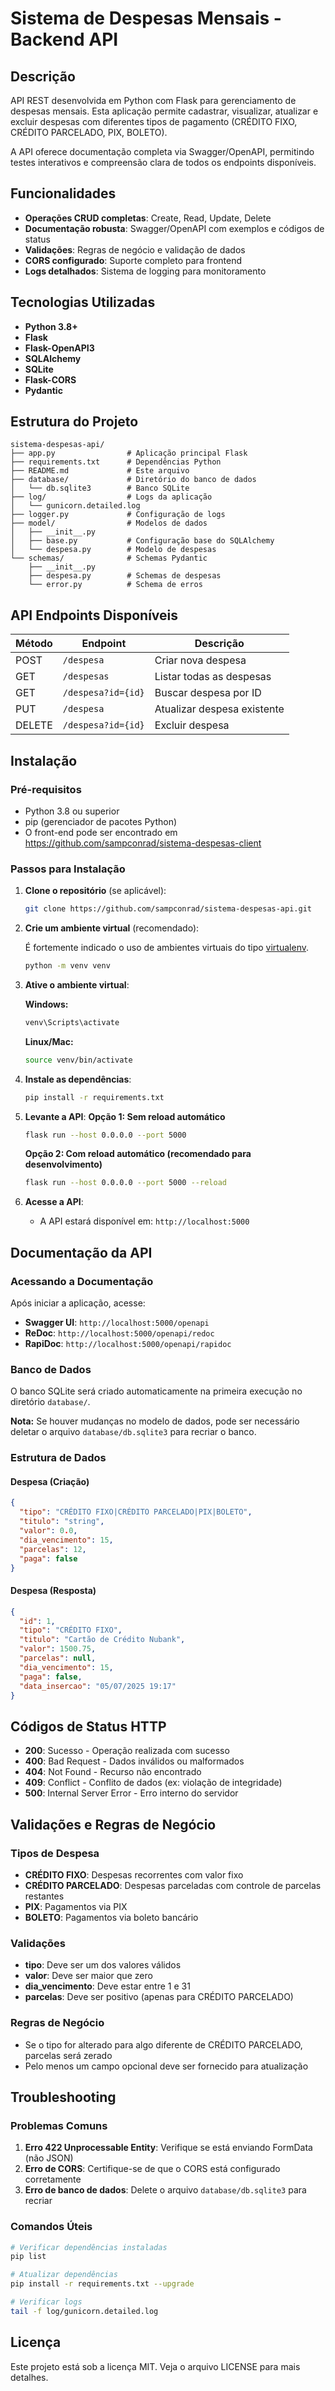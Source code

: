 # Sistema de Despesas Mensais - Backend API

## Descrição

API REST desenvolvida em Python com Flask para gerenciamento de despesas mensais. Esta aplicação permite cadastrar, visualizar, atualizar e excluir despesas com diferentes tipos de pagamento (CRÉDITO FIXO, CRÉDITO PARCELADO, PIX, BOLETO).

A API oferece documentação completa via Swagger/OpenAPI, permitindo testes interativos e compreensão clara de todos os endpoints disponíveis.

## Funcionalidades

- **Operações CRUD completas**: Create, Read, Update, Delete
- **Documentação robusta**: Swagger/OpenAPI com exemplos e códigos de status
- **Validações**: Regras de negócio e validação de dados
- **CORS configurado**: Suporte completo para frontend
- **Logs detalhados**: Sistema de logging para monitoramento

## Tecnologias Utilizadas

- **Python 3.8+**
- **Flask**
- **Flask-OpenAPI3**
- **SQLAlchemy**
- **SQLite**
- **Flask-CORS**
- **Pydantic**

## Estrutura do Projeto

```
sistema-despesas-api/
├── app.py                # Aplicação principal Flask
├── requirements.txt      # Dependências Python
├── README.md             # Este arquivo
├── database/             # Diretório do banco de dados
│   └── db.sqlite3        # Banco SQLite
├── log/                  # Logs da aplicação
│   └── gunicorn.detailed.log
├── logger.py             # Configuração de logs
├── model/                # Modelos de dados
│   ├── __init__.py
│   ├── base.py           # Configuração base do SQLAlchemy
│   └── despesa.py        # Modelo de despesas
└── schemas/              # Schemas Pydantic
    ├── __init__.py
    ├── despesa.py        # Schemas de despesas
    └── error.py          # Schema de erros
```
## API Endpoints Disponíveis

| Método | Endpoint             | Descrição                   |
|--------|----------------------|-----------------------------|
| POST   | `/despesa`           | Criar nova despesa          |
| GET    | `/despesas`          | Listar todas as despesas    |
| GET    | `/despesa?id={id}`   | Buscar despesa por ID       |
| PUT    | `/despesa`           | Atualizar despesa existente |
| DELETE | `/despesa?id={id}`   | Excluir despesa             |

## Instalação

### Pré-requisitos

- Python 3.8 ou superior
- pip (gerenciador de pacotes Python)
- O front-end pode ser encontrado em https://github.com/sampconrad/sistema-despesas-client

### Passos para Instalação

1. **Clone o repositório** (se aplicável):
   ```bash
   git clone https://github.com/sampconrad/sistema-despesas-api.git
   ```

2. **Crie um ambiente virtual** (recomendado):
   
   É fortemente indicado o uso de ambientes virtuais do tipo [virtualenv](https://virtualenv.pypa.io/en/latest/installation.html).

   ```bash
   python -m venv venv
   ```

3. **Ative o ambiente virtual**:
   
   **Windows:**
   ```bash
   venv\Scripts\activate
   ```
   
   **Linux/Mac:**
   ```bash
   source venv/bin/activate
   ```

4. **Instale as dependências**:
   ```bash
   pip install -r requirements.txt
   ```
5. **Levante a API**:
   **Opção 1: Sem reload automático**
   ```bash
   flask run --host 0.0.0.0 --port 5000
   ```

   **Opção 2: Com reload automático (recomendado para desenvolvimento)**
   ```bash
   flask run --host 0.0.0.0 --port 5000 --reload
   ```
6. **Acesse a API**:
   - A API estará disponível em: `http://localhost:5000`

## Documentação da API

### Acessando a Documentação

Após iniciar a aplicação, acesse:
- **Swagger UI**: `http://localhost:5000/openapi`
- **ReDoc**: `http://localhost:5000/openapi/redoc`
- **RapiDoc**: `http://localhost:5000/openapi/rapidoc`

### Banco de Dados

O banco SQLite será criado automaticamente na primeira execução no diretório `database/`.

**Nota:** Se houver mudanças no modelo de dados, pode ser necessário deletar o arquivo `database/db.sqlite3` para recriar o banco.

### Estrutura de Dados

#### Despesa (Criação)

```json
{
  "tipo": "CRÉDITO FIXO|CRÉDITO PARCELADO|PIX|BOLETO",
  "titulo": "string",
  "valor": 0.0,
  "dia_vencimento": 15,
  "parcelas": 12,
  "paga": false
}
```

#### Despesa (Resposta)

```json
{
  "id": 1,
  "tipo": "CRÉDITO FIXO",
  "titulo": "Cartão de Crédito Nubank",
  "valor": 1500.75,
  "parcelas": null,
  "dia_vencimento": 15,
  "paga": false,
  "data_insercao": "05/07/2025 19:17"
}
```

## Códigos de Status HTTP

- **200**: Sucesso - Operação realizada com sucesso
- **400**: Bad Request - Dados inválidos ou malformados
- **404**: Not Found - Recurso não encontrado
- **409**: Conflict - Conflito de dados (ex: violação de integridade)
- **500**: Internal Server Error - Erro interno do servidor

## Validações e Regras de Negócio

### Tipos de Despesa
- **CRÉDITO FIXO**: Despesas recorrentes com valor fixo
- **CRÉDITO PARCELADO**: Despesas parceladas com controle de parcelas restantes
- **PIX**: Pagamentos via PIX
- **BOLETO**: Pagamentos via boleto bancário

### Validações
- **tipo**: Deve ser um dos valores válidos
- **valor**: Deve ser maior que zero
- **dia_vencimento**: Deve estar entre 1 e 31
- **parcelas**: Deve ser positivo (apenas para CRÉDITO PARCELADO)

### Regras de Negócio
- Se o tipo for alterado para algo diferente de CRÉDITO PARCELADO, parcelas será zerado
- Pelo menos um campo opcional deve ser fornecido para atualização

## Troubleshooting

### Problemas Comuns

1. **Erro 422 Unprocessable Entity**: Verifique se está enviando FormData (não JSON)
2. **Erro de CORS**: Certifique-se de que o CORS está configurado corretamente
3. **Erro de banco de dados**: Delete o arquivo `database/db.sqlite3` para recriar

### Comandos Úteis

```bash
# Verificar dependências instaladas
pip list

# Atualizar dependências
pip install -r requirements.txt --upgrade

# Verificar logs
tail -f log/gunicorn.detailed.log
```

## Licença

Este projeto está sob a licença MIT. Veja o arquivo LICENSE para mais detalhes.
